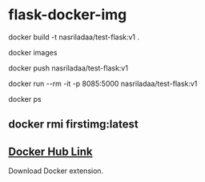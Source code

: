 # flask-docker-img

docker build -t nasriladaa/test-flask:v1 .

docker images

docker push nasriladaa/test-flask:v1

docker run --rm -it -p 8085:5000 nasriladaa/test-flask:v1 

docker ps 


docker rmi firstimg:latest
---------------------------

[Docker Hub Link](https://hub.docker.com/repositories/nasriladaa?_gl=1*quwazm*_gcl_au*NzA2Nzk3ODIxLjE3NjExNDY5NTI.*_ga*MjA0NzEyMTIwOC4xNzYxMTQ2OTUz*_ga_XJWPQMJYHQ*czE3NjExNDY5NTIkbzEkZzEkdDE3NjExNDc2NDkkajYwJGwwJGgw)
--------------------------

Download Docker extension.
